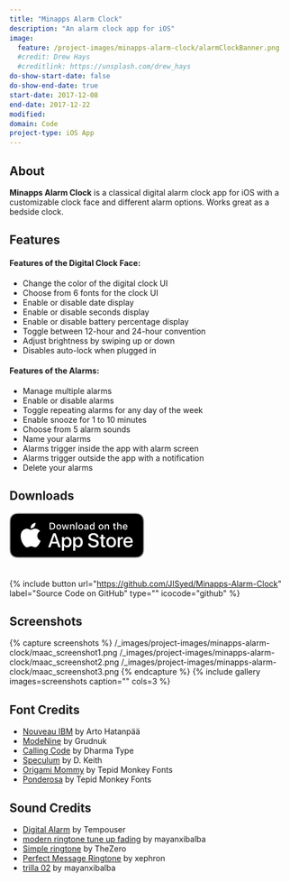 ```yaml
---
title: "Minapps Alarm Clock"
description: "An alarm clock app for iOS"
image:
  feature: /project-images/minapps-alarm-clock/alarmClockBanner.png
  #credit: Drew Hays
  #creditlink: https://unsplash.com/drew_hays
do-show-start-date: false
do-show-end-date: true
start-date: 2017-12-08
end-date: 2017-12-22
modified:
domain: Code
project-type: iOS App
---
```


## About

**Minapps Alarm Clock** is a classical digital alarm clock app for iOS with a customizable clock face and different alarm options. Works great as a bedside clock.

## Features

#### Features of the Digital Clock Face:
- Change the color of the digital clock UI
- Choose from 6 fonts for the clock UI
- Enable or disable date display
- Enable or disable seconds display
- Enable or disable battery percentage display
- Toggle between 12-hour and 24-hour convention
- Adjust brightness by swiping up or down
- Disables auto-lock when plugged in

#### Features of the Alarms:
- Manage multiple alarms
- Enable or disable alarms
- Toggle repeating alarms for any day of the week
- Enable snooze for 1 to 10 minutes
- Choose from 5 alarm sounds
- Name your alarms
- Alarms trigger inside the app with alarm screen
- Alarms trigger outside the app with a notification
- Delete your alarms

## Downloads

<div markdown="0">
   <a href="https://itunes.apple.com/us/app/minapps-alarm-clock/id1328048131" target="_blank">
        <img src="/_images/Download_on_the_App_Store_Badge_US-UK_RGB_blk_092917.svg" alt="Download_on_the_App_Store_Badge" style="margin-bottom: 20px"/>
   </a>
</div>

{% include button url="https://github.com/JISyed/Minapps-Alarm-Clock" label="Source Code on GitHub" type="" icocode="github" %}

## Screenshots

 {% capture screenshots %}
 	/_images/project-images/minapps-alarm-clock/maac_screenshot1.png
 	/_images/project-images/minapps-alarm-clock/maac_screenshot2.png
 	/_images/project-images/minapps-alarm-clock/maac_screenshot3.png
 {% endcapture %}
 {% include gallery images=screenshots caption="" cols=3 %}

## Font Credits

 - [Nouveau IBM](https://www.dafont.com/nouveau-ibm.font) by Arto Hatanpää
 - [ModeNine](https://www.dafont.com/modenine.font) by Grudnuk
 - [Calling Code](https://www.dafont.com/calling-code.font) by Dharma Type
 - [Speculum](https://www.dafont.com/speculum.font) by D. Keith
 - [Origami Mommy](http://www.1001fonts.com/origami-mommy-font.html) by Tepid Monkey Fonts
 - [Ponderosa](http://www.1001fonts.com/ponderosa-font.html) by Tepid Monkey Fonts

## Sound Credits

 - [Digital Alarm](https://freesound.org/people/Tempouser/sounds/123349/) by Tempouser
 - [modern ringtone tune up fading](https://freesound.org/people/mayanxibalba/sounds/168123/) by mayanxibalba
 - [Simple ringtone](https://freesound.org/people/TheZero/sounds/273540/) by TheZero
 - [Perfect Message Ringtone](https://freesound.org/people/xephron/sounds/386453/) by xephron
 - [trilla 02](https://freesound.org/people/mayanxibalba/sounds/168589/) by mayanxibalba
